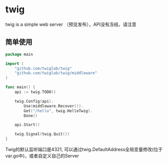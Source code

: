 # twig
twig is a simple web server （预览发布），API没有冻结，请注意

## 简单使用

```go
package main

import (
	"github.com/twiglab/twig"
	"github.com/twiglab/twig/middleware"
)

func main() {
	api := twig.TODO()

	twig.Config(api).
		Use(middleware.Recover()).
		Get("/hello", twig.HelloTwig).
		Done()

	api.Start()

	twig.Signal(twig.Quit())
}
```
Twig的默认监听端口是4321, 可以通过twig.DefaultAddress全局变量修改(位于var.go中)，或者自定义自己的Server
